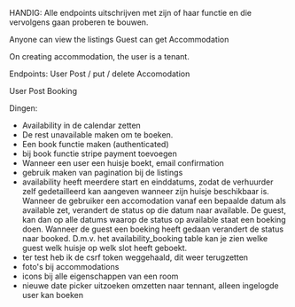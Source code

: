 HANDIG:
Alle endpoints uitschrijven met zijn of haar functie en die vervolgens gaan proberen te bouwen.

Anyone can view the listings
Guest can get Accommodation

On creating accommodation, the user is a tenant.

Endpoints:
User Post / put / delete Accomodation

User Post Booking

Dingen:

-   Availability in de calendar zetten
-   De rest unavailable maken om te boeken.
-   Een book functie maken (authenticated)
-   bij book functie stripe payment toevoegen
-   Wanneer een user een huisje boekt, email confirmation
-   gebruik maken van pagination bij de listings
-   availability heeft meerdere start en einddatums, zodat de verhuurder zelf gedetailleerd kan aangeven wanneer zijn huisje beschikbaar is. Wanneer de gebruiker een accomodation vanaf een bepaalde datum als available zet, verandert de status op die datum naar available. De guest, kan dan op alle datums waarop de status op available staat een boeking doen. Wanneer de guest een boeking heeft gedaan verandert de status naar booked. D.m.v. het availability_booking table kan je zien welke guest welk huisje op welk slot heeft geboekt.
-   ter test heb ik de csrf token weggehaald, dit weer terugzetten
-   foto's bij accommodations
-   icons bij alle eigenschappen van een room
-   nieuwe date picker uitzoeken
    omzetten naar tennant, alleen ingelogde user kan boeken
